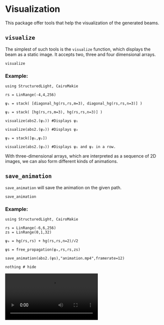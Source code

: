 # Visualization

This package offer tools that help the visualization of the generated beams.

## `visualize` 

The simplest of such tools is the `visualize` function, which displays the beam as a static image. It accepts two, three and four dimensional arrays.

```@docs
visualize
```

### Example:

```@example
using StructuredLight, CairoMakie

rs = LinRange(-4,4,256) 

ψ₁ = stack( [diagonal_hg(rs,rs,m=3), diagonal_hg(rs,rs,n=3)] )

ψ₂ = stack( [hg(rs,rs,m=3), hg(rs,rs,n=3)] )

visualize(abs2.(ψ₁)) #Displays ψ₁ 

visualize(abs2.(ψ₂)) #Displays ψ₂

ψ₃ = stack([ψ₁,ψ₂])

visualize(abs2.(ψ₃)) #Displays ψ₁ and ψ₂ in a row.
``` 

With three-dimensional arrays, which are interpreted as a sequence of 2D images, we can also form different kinds of animations. 

## `save_animation`

`save_animation` will save the animation on the given path.

```@docs
save_animation
```

### Example:

```@example
using StructuredLight, CairoMakie

rs = LinRange(-6,6,256) 
zs = LinRange(0,1,32)

ψ₀ = hg(rs,rs) + hg(rs,rs,n=2)/√2

ψs = free_propagation(ψ₀,rs,rs,zs)

save_animation(abs2.(ψs),"animation.mp4",framerate=12)

nothing # hide
```

![](animation.mp4)